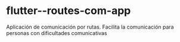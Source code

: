 # flutter--routes-com-app
Aplicación de comunicación por rutas. Facilita la comunicación para personas con dificultades comunicativas
